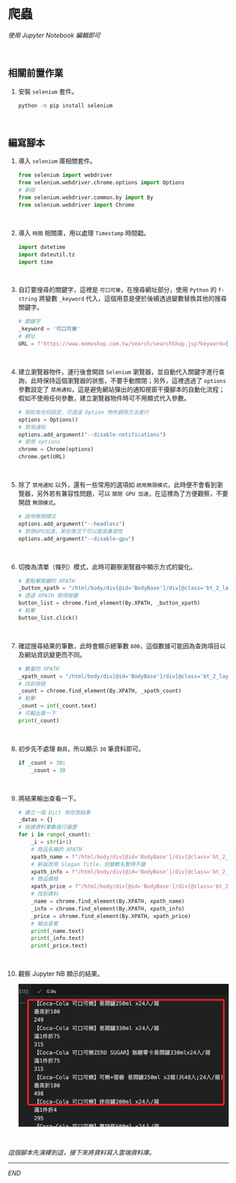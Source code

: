 # 爬蟲

_使用 Jupyter Notebook 編輯即可_

<br>

## 相關前置作業

1. 安裝 `selenium` 套件。

    ```bash
    python -m pip install selenium
    ```

<br>

## 編寫腳本

1. 導入 `selenium` 庫相關套件。

    ```python
    from selenium import webdriver
    from selenium.webdriver.chrome.options import Options
    # 新版
    from selenium.webdriver.common.by import By
    from selenium.webdriver import Chrome
    ```

<br>

2. 導入 `時間` 相關庫，用以處理 `Timestamp` 時間戳。

    ```python
    import datetime
    import dateutil.tz
    import time
    ```

<br>

3. 自訂要搜尋的關鍵字，這裡是 `可口可樂`，在搜尋網址部分，使用 `Python` 的 `f-string` 將變數 `_keyword` 代入，這個用意是便於後續透過變數替換其他的搜尋關鍵字。

    ```python
    # 關鍵字
    _keyword = '可口可樂'
    # 網址
    URL = f'https://www.momoshop.com.tw/search/searchShop.jsp?keyword={_keyword}&searchType=1&curPage=1&_isFuzzy=0&showType=chessboardType&isBrandCategory=N&serviceCode=MT01'
    ```

<br>

4. 建立瀏覽器物件，運行後會開啟 `Selenium` 瀏覽器，並自動代入關鍵字進行查詢，此時保持這個瀏覽器的狀態，不要手動關閉；另外，這裡透過了 `options` 參數設定了 `禁用通知`，這是避免網站彈出的通知視窗干擾腳本的自動化流程；假如不使用任何參數，建立瀏覽器物件時可不用顯式代入參數。

    ```python
    # 假如有任何設定，可透過 Option 物件調用方法進行
    options = Options()
    # 禁用通知
    options.add_argument("--disable-notifications")
    # 使用 options
    chrome = Chrome(options)
    chrome.get(URL)
    ```

<br>

5. 除了 `禁用通知` 以外，還有一些常用的選項如 `啟用無頭模式`，此時便不會看到瀏覽器，另外若有兼容性問題，可以 `關閉 GPU 加速`，在這裡為了方便觀察，不要開啟 `無頭模式`。

    ```python
    # 啟用無頭模式
    options.add_argument("--headless")
    # 禁用GPU加速，某些情況下可以提高兼容性
    options.add_argument("--disable-gpu")
    ```

<br>

6. 切換為清單（條列）模式，此時可觀察瀏覽器中顯示方式的變化。

    ```python
    # 要點擊按鍵的 XPATH
    _button_xpath = "/html/body/div[@id='BodyBase']/div[@class='bt_2_layout searchbox searchListArea selectedtop']/div[@class='searchPrdListArea bookList']/section[@class='menuArea']/div[@class='viewType']/label[@class='columnType']"
    # 透過 XPATH 取得按鍵
    button_list = chrome.find_element(By.XPATH, _button_xpath)
    # 點擊
    button_list.click()
    ```

<br>

7. 確認搜尋結果的筆數，此時會顯示總筆數 `800`，這個數據可能因為查詢項目以及網站資訊變更而不同。

    ```python
    # 數量的 XPATH
    _xpath_count = "/html/body/div[@id='BodyBase']/div[@class='bt_2_layout searchbox searchListArea selectedtop']/div[@class='pageArea topPage']/dl/dt/span[@class='totalTxt']/b" 
    # 找到按鈕
    _count = chrome.find_element(By.XPATH, _xpath_count)
    # 點擊
    _count = int(_count.text)
    # 可輸出看一下
    print(_count)
    ```

<br>

8. 初步先不處理 `翻頁`，所以顯示 `30` 筆資料即可。

    ```python
    if _count > 30:
        _count = 30
    ```

<br>

9. 將結果輸出查看一下。

    ```python
    # 建立一個 Dict 來存放結果
    _datas = {}
    # 依據資料筆數進行遍歷
    for i in range(_count):
        _i = str(i+1)
        # 商品名稱的 XPATH
        xpath_name = f"/html/body/div[@id='BodyBase']/div[@class='bt_2_layout searchbox searchListArea selectedtop']/div[@class='searchPrdListArea bookList']/div[@id='columnType']/ul[@class='clearfix']/li[{_i}]/a[@class='goodsUrl']/div[@class='prdInfoWrap']/div[@class='prdNameTitle']/h3[@class='prdName']"
        # 新版改用 Slogan Title，但變數名暫時不變
        xpath_info = f"/html/body/div[@id='BodyBase']/div[@class='bt_2_layout searchbox searchListArea selectedtop']/div[@class='searchPrdListArea bookList']/div[@id='columnType']/ul[@class='clearfix']/li[{_i}]/a[@class='goodsUrl']/div[@class='prdInfoWrap']/p[@class='sloganTitle']"
        # 商品價格
        xpath_price = f"/html/body/div[@id='BodyBase']/div[@class='bt_2_layout searchbox searchListArea selectedtop']/div[@class='searchPrdListArea bookList']/div[@id='columnType']/ul[@class='clearfix']/li[{_i}]/a[@class='goodsUrl']/div[@class='prdInfoWrap']/p[@class='money']/span[@class='price']/b"
        # 找到資料
        _name = chrome.find_element(By.XPATH, xpath_name)
        _info = chrome.find_element(By.XPATH, xpath_info)
        _price = chrome.find_element(By.XPATH, xpath_price)
        # 輸出查看
        print(_name.text)
        print(_info.text)
        print(_price.text)
    ```

<br>

10. 觀察 Jupyter NB 顯示的結果。

    ![](images/img_36.png)

<br>

_這個腳本先演繹到這，接下來將資料寫入雲端資料庫。_

___

_END_